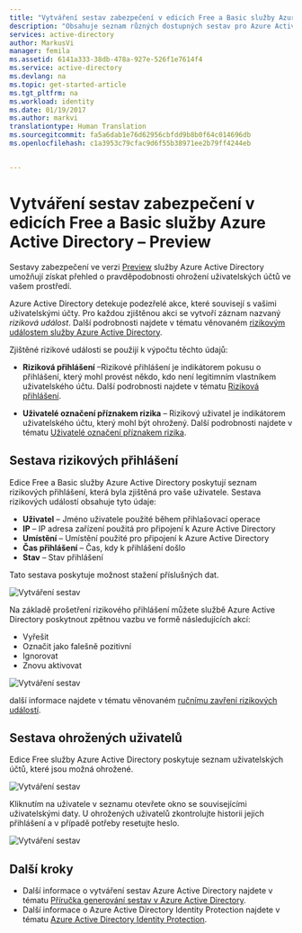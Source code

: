 ```yaml
---
title: "Vytváření sestav zabezpečení v edicích Free a Basic služby Azure Active Directory – Preview | dokumentace Microsoftu"
description: "Obsahuje seznam různých dostupných sestav pro Azure Active Directory ve verzi Preview."
services: active-directory
author: MarkusVi
manager: femila
ms.assetid: 6141a333-38db-478a-927e-526f1e7614f4
ms.service: active-directory
ms.devlang: na
ms.topic: get-started-article
ms.tgt_pltfrm: na
ms.workload: identity
ms.date: 01/19/2017
ms.author: markvi
translationtype: Human Translation
ms.sourcegitcommit: fa5a6dab1e76d62956cbfdd9b8b0f64c014696db
ms.openlocfilehash: c1a3953c79cfac9d6f55b38971ee2b79ff4244eb


---
```

# <a name="security-reporting-in-the-azure-active-directory-free-and-basic-edition---preview"></a>Vytváření sestav zabezpečení v edicích Free a Basic služby Azure Active Directory – Preview

Sestavy zabezpečení ve verzi [Preview](active-directory-preview-explainer.md) služby Azure Active Directory umožňují získat přehled o pravděpodobnosti ohrožení uživatelských účtů ve vašem prostředí. 

Azure Active Directory detekuje podezřelé akce, které souvisejí s vašimi uživatelskými účty. Pro každou zjištěnou akci se vytvoří záznam nazvaný *riziková událost*. Další podrobnosti najdete v tématu věnovaném [rizikovým událostem služby Azure Active Directory](active-directory-identity-protection-risk-events.md). 

Zjištěné rizikové události se použijí k výpočtu těchto údajů:

- **Riziková přihlášení** –Rizikové přihlášení je indikátorem pokusu o přihlášení, který mohl provést někdo, kdo není legitimním vlastníkem uživatelského účtu. Další podrobnosti najdete v tématu [Riziková přihlášení](active-directory-identityprotection.md#risky-sign-ins). 

- **Uživatelé označení příznakem rizika** – Rizikový uživatel je indikátorem uživatelského účtu, který mohl být ohrožený. Další podrobnosti najdete v tématu [Uživatelé označení příznakem rizika](active-directory-identityprotection.md#users-flagged-for-risk).  


## <a name="risky-sign-ins-report"></a>Sestava rizikových přihlášení

Edice Free a Basic služby Azure Active Directory poskytují seznam rizikových přihlášení, která byla zjištěná pro vaše uživatele. Sestava rizikových událostí obsahuje tyto údaje:

- **Uživatel** – Jméno uživatele použité během přihlašovací operace
- **IP** – IP adresa zařízení použitá pro připojení k Azure Active Directory
- **Umístění** – Umístění použité pro připojení k Azure Active Directory
- **Čas přihlášení** – Čas, kdy k přihlášení došlo
- **Stav** – Stav přihlášení

Tato sestava poskytuje možnost stažení příslušných dat.

![Vytváření sestav](./media/active-directory-reporting-security-azure-portal-free-basic/01.png)

Na základě prošetření rizikového přihlášení můžete službě Azure Active Directory poskytnout zpětnou vazbu ve formě následujících akcí:

- Vyřešit
- Označit jako falešně pozitivní
- Ignorovat
- Znovu aktivovat

![Vytváření sestav](./media/active-directory-reporting-security-azure-portal-free-basic/21.png)

další informace najdete v tématu věnovaném [ručnímu zavření rizikových událostí](active-directory-identityprotection.md#closing-risk-events-manually).


## <a name="users-at-risk-report"></a>Sestava ohrožených uživatelů

Edice Free služby Azure Active Directory poskytuje seznam uživatelských účtů, které jsou možná ohrožené. 


![Vytváření sestav](./media/active-directory-reporting-security-azure-portal-free-basic/03.png)

Kliknutím na uživatele v seznamu otevřete okno se souvisejícími uživatelskými daty.
U ohrožených uživatelů zkontrolujte historii jejich přihlášení a v případě potřeby resetujte heslo.

![Vytváření sestav](./media/active-directory-reporting-security-azure-portal-free-basic/46.png)



## <a name="next-steps"></a>Další kroky

- Další informace o vytváření sestav Azure Active Directory najdete v tématu [Příručka generování sestav v Azure Active Directory](active-directory-reporting-guide.md).
- Další informace o Azure Active Directory Identity Protection najdete v tématu [Azure Active Directory Identity Protection](active-directory-identityprotection.md).




<!--HONumber=Jan17_HO3-->



